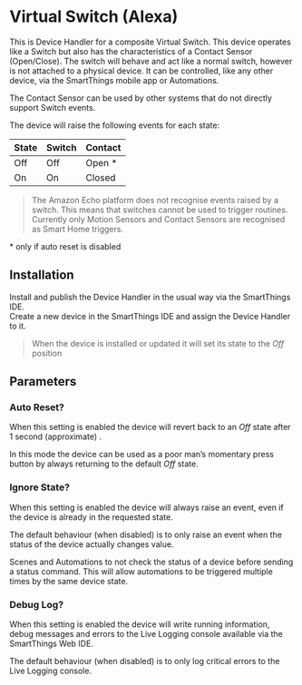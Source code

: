 # Virtual Switch (Alexa)
This is Device Handler for a composite Virtual Switch.  This device operates like a Switch but also has the characteristics of a Contact Sensor (Open/Close).  The switch will behave and act like a normal switch, however is not attached to a physical device.  It can be controlled, like any other device, via the SmartThings mobile app or Automations.  

The Contact Sensor can be used by other systems that do not directly support Switch events.  

The device will raise the following events for each state:


| State        | Switch       | Contact      |
| ------------ | ------------ | ------------ |
| Off          | Off          | Open *       |
| On           | On           | Closed       |


> The Amazon Echo platform does not recognise events raised by a switch. This means that switches cannot be used to trigger routines.  Currently only Motion Sensors and Contact Sensors are recognised as Smart Home triggers.

\* only if auto reset is disabled 


## Installation 
Install and publish the Device Handler in the usual way via the SmartThings IDE.   
Create a new device in the SmartThings IDE and assign the Device Handler to it. 

> When the device is installed or updated it will set its state to the *Off* position


## Parameters

### Auto Reset?
When this setting is enabled the device will revert back to an *Off* state after 1 second (approximate) . 

In this mode the device can be used as a poor man’s momentary press button by always returning to the default *Off* state.


### Ignore State?
When this setting is enabled the device will always raise an event, even if the device is already in the requested state.

The default behaviour (when disabled) is to only raise an event when the status of the device actually changes value.  

Scenes and Automations to not check the status of a device before sending a status command.  This will allow automations to be triggered multiple times by the same device state.


### Debug Log?
When this setting is enabled the device will write running information, debug messages and errors to the Live Logging console available via the SmartThings Web IDE.

The default behaviour (when disabled) is to only log critical errors to the Live Logging console.  

